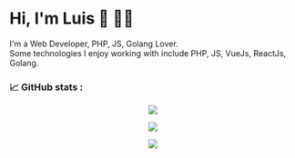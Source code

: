 # Hi, I'm Luis  👋 :man_technologist:	
I'm a Web Developer, PHP, JS, Golang Lover.
<br />
Some technologies I enjoy working with include PHP, JS, VueJs, ReactJs, Golang.

### :chart_with_upwards_trend: GitHub stats : 
<p align="center">
  <img align="center" src="https://github-readme-stats.vercel.app/api?username=luisfercho&show_icons=true&theme=vue-dark&count_private=true" />
</p>
<p align="center">
  <img align="center" src="https://github-readme-stats.vercel.app/api/top-langs/?username=luisfercho&layout=compact&show_icons=true&theme=vue-dark" />
</p>
<p align="center">
  <img align="center" src="https://github-readme-stats.vercel.app/api/wakatime?username=luisfercho&layout=compact" />
</p>
